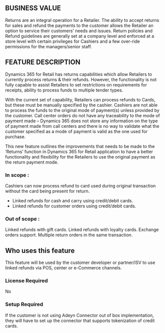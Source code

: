 ## BUSINESS VALUE
Returns are an integral operation for a Retailer. The ability to accept returns for sales and refund the payments to the customer allows the Retailer an option to service their customers’ needs and issues. Return policies and Refund guidelines are generally set at a company level and enforced at a store level with certain privileges for Cashiers and a few over-ride permissions for the managers/senior staff.  
 
 
## FEATURE DESCRIPTION
Dynamics 365 for Retail has returns capabilities which allow Retailers to currently process returns & their refunds. However, the functionality is not fully capable to assist Retailers to set restrictions on requirements for receipts, ability to process funds to multiple tender types. 

With the current set of capability, Retailers can process refunds to Cards, but these must be manually specified by the cashier. Cashiers are not able to process the funds to the original mode of payment(s) unless provided by the customer. Call center orders do not have any traceability to the mode of payment made – Dynamics 365 does not store any information on the type of payment made from call centers and there is no way to validate what the customer specified as a mode of payment is valid as the one used for purchase. 

This new feature outlines the improvements that needs to be made to the ‘Returns’ function in Dynamics 365 for Retail application to have a better functionality and flexibility for the Retailers to use the original payment as the return payment mode. 
 
### In scope :
Cashiers can now process refund to card used during original transaction without the card being present for return.
- Linked refunds for cash and carry using credit/debit cards.
- Linked refunds for customer orders using credit/debit cards.
 
### Out of scope :
Linked refunds with gift cards.
Linked refunds with loyalty cards.
Exchange orders support.
Multiple return orders in the same transaction.
 
 
## Who uses this feature
This feature will be used by the customer developer or partner/ISV to use linked refunds via POS, center or e-Commerce channels.
 
### License Required
No
 
### Setup Required
If the customer is not using Adeyn Connector out of box implementation, they will have to set up the connector that supports tokenization of credit cards.


